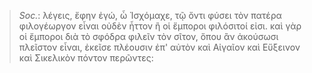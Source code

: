 

>  *Soc.*: λέγεις, ἔφην ἐγώ, ὦ Ἰσχόμαχε, τῷ ὄντι φύσει τὸν πατέρα φιλογέωργον εἶναι οὐδὲν ἧττον ἢ οἱ ἔμποροι φιλόσιτοί εἰσι. καὶ γὰρ οἱ ἔμποροι διὰ τὸ σφόδρα φιλεῖν τὸν σῖτον, ὅπου ἂν ἀκούσωσι πλεῖστον εἶναι, ἐκεῖσε πλέουσιν ἐπ' αὐτὸν καὶ Αἰγαῖον καὶ Εὔξεινον καὶ Σικελικὸν πόντον περῶντες: